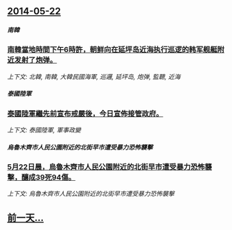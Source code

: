 ## [2014-05-22](/news/2014/05/22/index.md)

##### 南韓
### [南韓當地時間下午6時許，朝鲜向在延坪岛近海执行巡逻的韩军舰艇附近发射了炮弹。](/news/2014/05/22/南韓當地時間下午6時許-朝鲜向在延坪岛近海执行巡逻的韩军舰艇附近发射了炮弹.md)
_上下文: 北韓, 南韓, 大韓民國海軍, 巡邏, 延坪岛, 炮弹, 監聽, 近海_

##### 泰國陸軍
### [泰國陸軍繼先前宣布戒嚴後，今日宣佈接管政府。 ](/news/2014/05/22/泰國陸軍繼先前宣布戒嚴後-今日宣佈接管政府.md)
_上下文: 泰國陸軍, 軍事政變_

##### 烏魯木齊市人民公園附近的北街早市遭受暴力恐怖襲擊
### [5月22日晨，烏魯木齊市人民公園附近的北街早市遭受暴力恐怖襲擊，釀成39死94傷。](/news/2014/05/22/5月22日晨-烏魯木齊市人民公園附近的北街早市遭受暴力恐怖襲擊-釀成39死94傷.md)
_上下文: 烏魯木齊市人民公園附近的北街早市遭受暴力恐怖襲擊_

## [前一天...](/news/2014/05/21/index.md)

